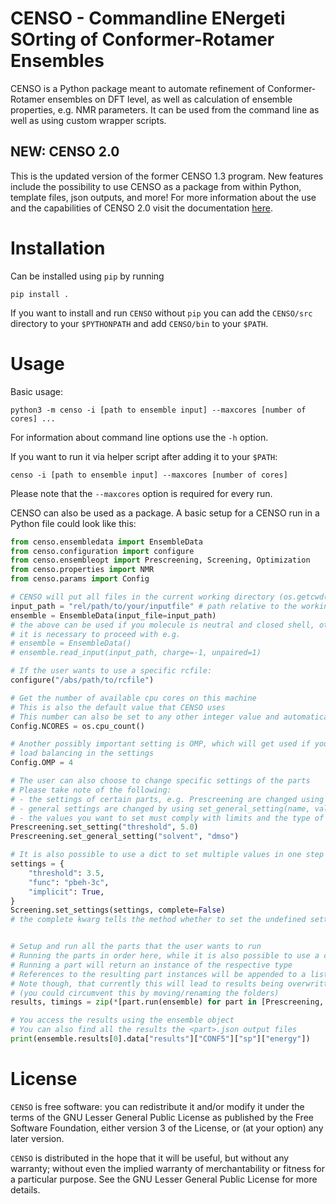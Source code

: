 # CENSO - Commandline ENergeti SOrting of Conformer-Rotamer Ensembles
CENSO is a Python package meant to automate refinement of Conformer-Rotamer ensembles on DFT level, as well as calculation of ensemble properties, e.g. NMR parameters.
It can be used from the command line as well as using custom wrapper scripts.

## NEW: CENSO 2.0
This is the updated version of the former CENSO 1.3 program. New features include the possibility to use CENSO as a package from within Python, template files, json outputs, and more! For more information about the use and the capabilities of CENSO 2.0 visit the documentation [here](https://xtb-docs.readthedocs.io/en/latest/CENSO_docs/censo.html).

# Installation
Can be installed using `pip` by running

    pip install .

If you want to install and run `CENSO` without `pip` you can add the `CENSO/src` directory to your `$PYTHONPATH` and add `CENSO/bin` to your `$PATH`.

# Usage
Basic usage: 

    python3 -m censo -i [path to ensemble input] --maxcores [number of cores] ...

For information about command line options use the `-h` option.

If you want to run it via helper script after adding it to your `$PATH`:

    censo -i [path to ensemble input] --maxcores [number of cores]

Please note that the ``--maxcores`` option is required for every run.

CENSO can also be used as a package. A basic setup for a CENSO run in a Python file could look like this:
```python
from censo.ensembledata import EnsembleData
from censo.configuration import configure
from censo.ensembleopt import Prescreening, Screening, Optimization
from censo.properties import NMR
from censo.params import Config

# CENSO will put all files in the current working directory (os.getcwd())
input_path = "rel/path/to/your/inputfile" # path relative to the working directory
ensemble = EnsembleData(input_file=input_path) 
# the above can be used if you molecule is neutral and closed shell, otherwise
# it is necessary to proceed with e.g.
# ensemble = EnsembleData()
# ensemble.read_input(input_path, charge=-1, unpaired=1)

# If the user wants to use a specific rcfile:
configure("/abs/path/to/rcfile")

# Get the number of available cpu cores on this machine
# This is also the default value that CENSO uses
# This number can also be set to any other integer value and automatically checked for validity
Config.NCORES = os.cpu_count()

# Another possibly important setting is OMP, which will get used if you disabled the automatic 
# load balancing in the settings
Config.OMP = 4

# The user can also choose to change specific settings of the parts
# Please take note of the following:
# - the settings of certain parts, e.g. Prescreening are changed using set_setting(name, value)
# - general settings are changed by using set_general_setting(name, value) (it does not matter which part you call it from)
# - the values you want to set must comply with limits and the type of the setting
Prescreening.set_setting("threshold", 5.0)
Prescreening.set_general_setting("solvent", "dmso")

# It is also possible to use a dict to set multiple values in one step
settings = {
    "threshold": 3.5,
    "func": "pbeh-3c",
    "implicit": True,
}
Screening.set_settings(settings, complete=False)  
# the complete kwarg tells the method whether to set the undefined settings using defaults or leave them on their current value


# Setup and run all the parts that the user wants to run
# Running the parts in order here, while it is also possible to use a custom order or run some parts multiple times
# Running a part will return an instance of the respective type
# References to the resulting part instances will be appended to a list in the EnsembleData object (ensemble.results)
# Note though, that currently this will lead to results being overwritten in your working directory
# (you could circumvent this by moving/renaming the folders)
results, timings = zip(*[part.run(ensemble) for part in [Prescreening, Screening, Optimization, NMR]])

# You access the results using the ensemble object
# You can also find all the results the <part>.json output files
print(ensemble.results[0].data["results"]["CONF5"]["sp"]["energy"])
```

# License

``CENSO`` is free software: you can redistribute it and/or modify it under
the terms of the GNU Lesser General Public License as published by
the Free Software Foundation, either version 3 of the License, or
(at your option) any later version.

``CENSO`` is distributed in the hope that it will be useful,
but without any warranty; without even the implied warranty of
merchantability or fitness for a particular purpose. See the
GNU Lesser General Public License for more details.
